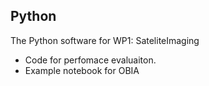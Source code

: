 ## Python
The Python software for WP1: SateliteImaging

* Code for perfomace evaluaiton.
* Example notebook for OBIA
